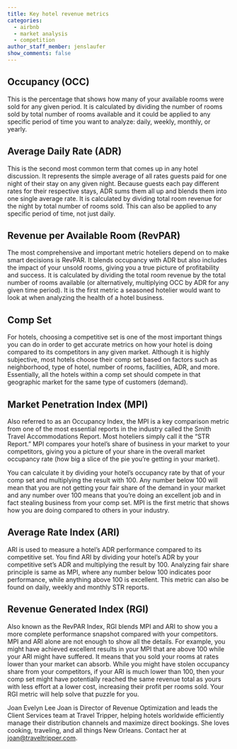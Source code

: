 ```yaml
---
title: Key hotel revenue metrics
categories:
  - airbnb
  - market analysis
  - competition
author_staff_member: jenslaufer
show_comments: false
---
```


## Occupancy (OCC)

This is the percentage that shows how many of your available rooms were sold for any given period. It is calculated by dividing the number of rooms sold by total number of rooms available and it could be applied to any specific period of time you want to analyze: daily, weekly, monthly, or yearly.

## Average Daily Rate (ADR) 

This is the second most common term that comes up in any hotel discussion. It represents the simple average of all rates guests paid for one night of their stay on any given night. Because guests each pay different rates for their respective stays, ADR sums them all up and blends them into one single average rate. It is calculated by dividing total room revenue for the night by total number of rooms sold. This can also be applied to any specific period of time, not just daily.

## Revenue per Available Room (RevPAR)

The most comprehensive and important metric hoteliers depend on to make smart decisions is RevPAR. It blends occupancy with ADR but also includes the impact of your unsold rooms, giving you a true picture of profitability and success. It is calculated by dividing the total room revenue by the total number of rooms available (or alternatively, multiplying OCC by ADR for any given time period). It is the first metric a seasoned hotelier would want to look at when analyzing the health of a hotel business. 

## Comp Set

For hotels, choosing a competitive set is one of the most important things you can do in order to get accurate metrics on how your hotel is doing compared to its competitors in any given market. Although it is highly subjective, most hotels choose their comp set based on factors such as neighborhood, type of hotel, number of rooms, facilities, ADR, and more. Essentially, all the hotels within a comp set should compete in that geographic market for the same type of customers (demand). 

## Market Penetration Index (MPI)

Also referred to as an Occupancy Index, the MPI is a key comparison metric from one of the most essential reports in the industry called the Smith Travel Accommodations Report. Most hoteliers simply call it the “STR Report.” MPI compares your hotel’s share of business in your market to your competitors, giving you a picture of your share in the overall market occupancy rate (how big a slice of the pie you’re getting in your market).

You can calculate it by dividing your hotel’s occupancy rate by that of your comp set and multiplying the result with 100. Any number below 100 will mean that you are not getting your fair share of the demand in your market and any number over 100 means that you’re doing an excellent job and in fact stealing business from your comp set. MPI is the first metric that shows how you are doing compared to others in your industry.

## Average Rate Index (ARI)

ARI is used to measure a hotel’s ADR performance compared to its competitive set. You find ARI by dividing your hotel’s ADR by your competitive set’s ADR and multiplying the result by 100. Analyzing fair share principle is same as MPI, where any number below 100 indicates poor performance, while anything above 100 is excellent. This metric can also be found on daily, weekly and monthly STR reports.

## Revenue Generated Index (RGI)

Also known as the RevPAR Index, RGI blends MPI and ARI to show you a more complete performance snapshot compared with your competitors. MPI and ARI alone are not enough to show all the details. For example, you might have achieved excellent results in your MPI that are above 100 while your ARI might have suffered. It means that you sold your rooms at rates lower than your market can absorb. While you might have stolen occupancy share from your competitors, if your ARI is much lower than 100, then your comp set might have potentially reached the same revenue total as yours with less effort at a lower cost, increasing their profit per rooms sold. Your RGI metric will help solve that puzzle for you.


Joan Evelyn Lee
Joan is Director of Revenue Optimization and leads the Client Services team at Travel Tripper, helping hotels worldwide efficiently manage their distribution channels and maximize direct bookings. She loves cooking, traveling, and all things New Orleans. Contact her at joan@traveltripper.com.

 